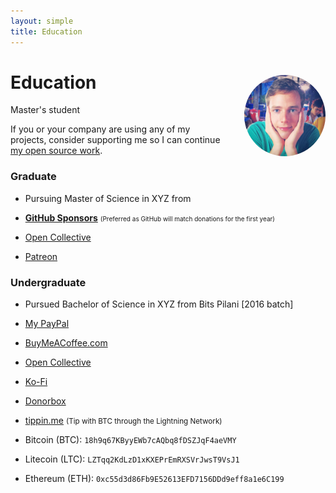 ```yaml
---
layout: simple
title: Education
---
```


<style>
.hero-body .column {
	margin-bottom: 180px;
}

.hero-body .tagline {
	font-size: 18px;
	margin-top: 5px;
}

#self-photo {
	margin-top: 30px;
	margin-left: 30px;
	border-radius: 50%;
	width: 130px;
}
</style>

<img id="self-photo" src="/sindre-sorhus-small.jpg" align="right">

# Education 

<p class="tagline"> Master's student </p>



If you or your company are using any of my projects, consider supporting me so I can continue [my open source work](https://github.com/sindresorhus).

### Graduate 
- Pursuing Master of Science in XYZ from  

- [**GitHub Sponsors**](https://github.com/users/sindresorhus/sponsorship) <span style="font-size: 10px">(Preferred as GitHub will match donations for the first year)</span>
- [Open Collective](https://opencollective.com/sindresorhus)
- [Patreon](https://www.patreon.com/sindresorhus)

### Undergraduate
- Pursued Bachelor of Science in XYZ from  Bits Pilani [2016 batch]

- [My PayPal](https://www.paypal.me/sindresorhus)
- [BuyMeACoffee.com](https://www.buymeacoffee.com/sindresorhus)
- [Open Collective](https://opencollective.com/sindresorhus)
- [Ko-Fi](https://ko-fi.com/sindresorhus)
- [Donorbox](https://donorbox.org/sindresorhus)
- [tippin.me](https://tippin.me/@sindresorhus) <small>(Tip with BTC through the Lightning Network)</small>
- Bitcoin (BTC): `18h9q67KByyEWb7cAQbq8fDSZJqF4aeVMY`
- Litecoin (LTC): `LZTqq2KdLzD1xKXEPrEmRXSVrJwsT9VsJ1`
- Ethereum (ETH): `0xc55d3d86Fb9E52613EFD7156DDd9eff8a1e6C199`

